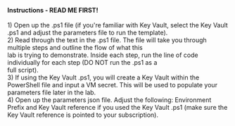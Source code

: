 <b>Instructions - READ ME FIRST!</b>
<br><br>1) Open up the .ps1 file (if you're familiar with Key Vault, select the Key Vault .ps1 and adjust the parameters file to run the template).
<br>2) Read through the text in the .ps1 file. The file will take you through multiple steps and outline the flow of what this
<br>lab is trying to demonstrate. Inside each step, run the line of code individually for each step (DO NOT run the .ps1 as a 
<br>full script).
<br>3) If using the Key Vault .ps1, you will create a Key Vault within the PowerShell file and input a VM secret. This will be used to populate your parameters file later in the lab.
<br>4) Open up the parameters json file. Adjust the following: Environment Prefix and Key Vault reference if you used the Key Vault .ps1 (make sure the Key Vault reference is pointed to your subscription).
